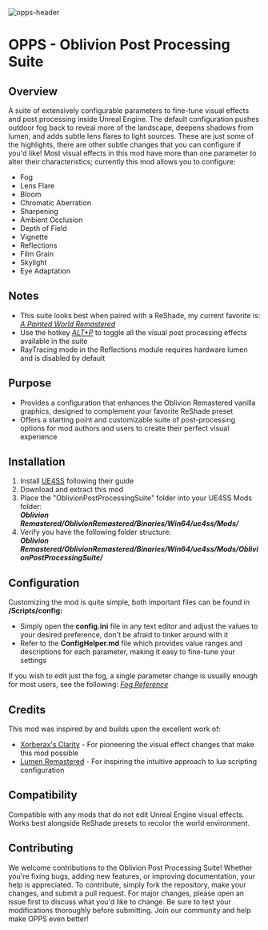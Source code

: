 ![opps-header](https://github.com/user-attachments/assets/e0ce1637-ee0a-4cd5-8a14-c44a0a979214)

# OPPS - Oblivion Post Processing Suite

## Overview

A suite of extensively configurable parameters to fine-tune visual effects and post processing inside Unreal Engine. The default configuration pushes outdoor fog back to reveal more of the landscape, deepens shadows from lumen, and adds subtle lens flares to light sources. These are just some of the highlights, there are other subtle changes that you can configure if you'd like! Most visual effects in this mod have more than one parameter to alter their characteristics; currently this mod allows you to configure:

- Fog
- Lens Flare
- Bloom
- Chromatic Aberration
- Sharpening
- Ambient Occlusion
- Depth of Field
- Vignette
- Reflections
- Film Grain
- Skylight
- Eye Adaptation

## Notes

- This suite looks best when paired with a ReShade, my current favorite is: *[A Painted World Remastered](https://www.nexusmods.com/oblivionremastered/mods/44)*
- Use the hotkey *<u>ALT+P</u>* to toggle all the visual post processing effects available in the suite
- RayTracing mode in the Reflections module requires hardware lumen and is disabled by default

## Purpose

- Provides a configuration that enhances the Oblivion Remastered vanilla graphics, designed to complement your favorite ReShade preset
- Offers a starting point and customizable suite of post-processing options for mod authors and users to create their perfect visual experience

## Installation

1. Install [UE4SS](https://www.nexusmods.com/oblivionremastered/mods/32) following their guide
2. Download and extract this mod
3. Place the "OblivionPostProcessingSuite" folder into your UE4SS Mods folder:  
   ***Oblivion Remastered/OblivionRemastered/Binaries/Win64/ue4ss/Mods/***
4. Verify you have the following folder structure:  
   ***Oblivion Remastered/OblivionRemastered/Binaries/Win64/ue4ss/Mods/OblivionPostProcessingSuite/***

## Configuration

Customizing the mod is quite simple, both important files can be found in **/Scripts/config:**

- Simply open the **config.ini** file in any text editor and adjust the values to your desired preference, don't be afraid to tinker around with it
- Refer to the **ConfigHelper.md** file which provides value ranges and descriptions for each parameter, making it easy to fine-tune your settings

If you wish to edit just the fog, a single parameter change is usually enough for most users, see the following: *[Fog Reference](https://imgur.com/gallery/opps-oblivion-post-processing-suite-fog-reference-T6lMfeh)*

## Credits

This mod was inspired by and builds upon the excellent work of:

- [Xorberax's Clarity](https://www.nexusmods.com/oblivionremastered/mods/2338) - For pioneering the visual effect changes that make this mod possible
- [Lumen Remastered](https://www.nexusmods.com/oblivionremastered/mods/1129) - For inspiring the intuitive approach to lua scripting configuration

## Compatibility

Compatible with any mods that do not edit Unreal Engine visual effects. Works best alongside ReShade presets to recolor the world environment.


## Contributing

We welcome contributions to the Oblivion Post Processing Suite! Whether you're fixing bugs, adding new features, or improving documentation, your help is appreciated. To contribute, simply fork the repository, make your changes, and submit a pull request. For major changes, please open an issue first to discuss what you'd like to change. Be sure to test your modifications thoroughly before submitting. Join our community and help make OPPS even better!
